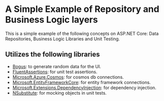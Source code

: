 # A Simple Example of Repository and Business Logic layers

This is a simple example of the following concepts on ASP.NET Core: Data Repositories, Business Logic Libraries and Unit Testing.

## Utilizes the following libraries
- [Bogus](https://github.com/bchavez/Bogus): to generate random data for the UI.
- [FluentAssertions](https://github.com/fluentassertions/fluentassertions): for unit test assertions.
- [Microsoft.Azure.Cosmos](https://github.com/Azure/azure-cosmos-dotnet-v3): for cosmos db connections.
- [Microsoft.EntityFrameworkCore](https://github.com/aspnet/EntityFrameworkCore): for entity framework connections.
- [Microsoft.Extensions.DependencyInjection](https://github.com/aspnet/Extensions): for dependency injection.
- [NSubstitute](https://github.com/nsubstitute/NSubstitute): for mocking objects in unit tests.

